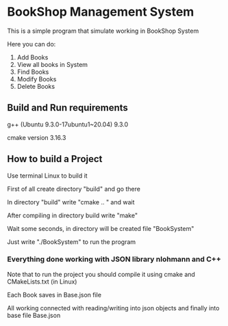 # BookShop Management System

This is a simple program that simulate working in BookShop System

Here you can do:

1. Add Books
2. View all books in System
3. Find Books
4. Modify Books
5. Delete Books

## Build and Run requirements
g++ (Ubuntu 9.3.0-17ubuntu1~20.04) 9.3.0

cmake version 3.16.3

## How to build a Project
Use terminal Linux to build it

First of all create directory "build" and go there

In directory "build" write "cmake .. " and wait 

After compiling in directory build write "make"

Wait some seconds, in directory will be created file "BookSystem"

Just write "./BookSystem" to run the program 

### Everything done working with JSON library nlohmann and C++
Note that to run the project you should compile it using cmake and CMakeLists.txt (in Linux)

Each Book saves in Base.json file 

All working connected with reading/writing into json objects and finally into base file Base.json


